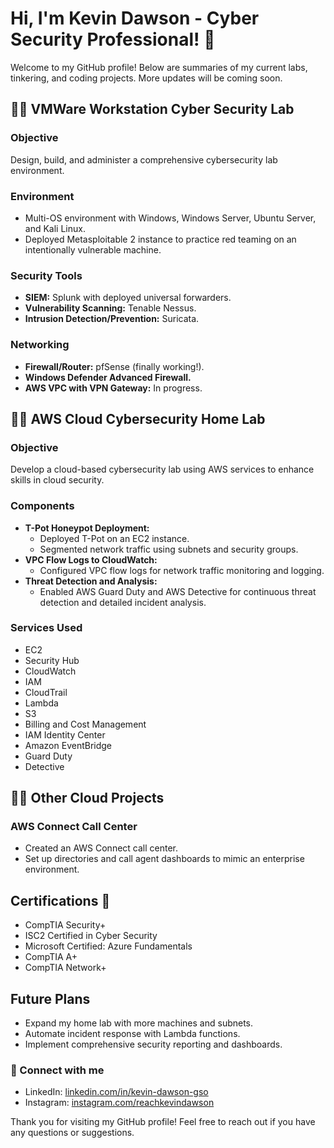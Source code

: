 # Hi, I'm Kevin Dawson - Cyber Security Professional! 👋

Welcome to my GitHub profile! Below are summaries of my current labs, tinkering, and coding projects. More updates will be coming soon.

## 👨‍💻 VMWare Workstation Cyber Security Lab
### Objective
Design, build, and administer a comprehensive cybersecurity lab environment.

### Environment
- Multi-OS environment with Windows, Windows Server, Ubuntu Server, and Kali Linux.
- Deployed Metasploitable 2 instance to practice red teaming on an intentionally vulnerable machine.

### Security Tools
- **SIEM:** Splunk with deployed universal forwarders.
- **Vulnerability Scanning:** Tenable Nessus.
- **Intrusion Detection/Prevention:** Suricata.

### Networking
- **Firewall/Router:** pfSense (finally working!).
- **Windows Defender Advanced Firewall.**
- **AWS VPC with VPN Gateway:** In progress.

## 👨‍💻 AWS Cloud Cybersecurity Home Lab
### Objective
Develop a cloud-based cybersecurity lab using AWS services to enhance skills in cloud security.

### Components
- **T-Pot Honeypot Deployment:**
  - Deployed T-Pot on an EC2 instance.
  - Segmented network traffic using subnets and security groups.
- **VPC Flow Logs to CloudWatch:**
  - Configured VPC flow logs for network traffic monitoring and logging.
- **Threat Detection and Analysis:**
  - Enabled AWS Guard Duty and AWS Detective for continuous threat detection and detailed incident analysis.

### Services Used
- EC2
- Security Hub
- CloudWatch
- IAM
- CloudTrail
- Lambda
- S3
- Billing and Cost Management
- IAM Identity Center
- Amazon EventBridge
- Guard Duty
- Detective

## 👨‍💻 Other Cloud Projects
### AWS Connect Call Center
- Created an AWS Connect call center.
- Set up directories and call agent dashboards to mimic an enterprise environment.

## Certifications 📖
- CompTIA Security+
- ISC2 Certified in Cyber Security
- Microsoft Certified: Azure Fundamentals
- CompTIA A+
- CompTIA Network+

## Future Plans
- Expand my home lab with more machines and subnets.
- Automate incident response with Lambda functions.
- Implement comprehensive security reporting and dashboards.

### 🤳 Connect with me
- LinkedIn: [linkedin.com/in/kevin-dawson-gso](https://www.linkedin.com/in/kevin-dawson-gso/)
- Instagram: [instagram.com/reachkevindawson](https://www.instagram.com/reachkevindawson/)

Thank you for visiting my GitHub profile! Feel free to reach out if you have any questions or suggestions.
